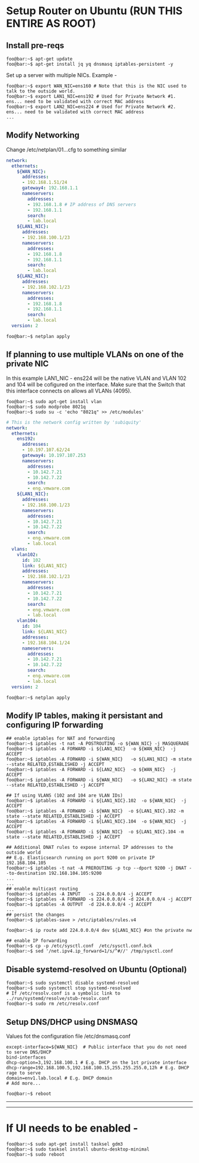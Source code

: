 
# Setup Router on Ubuntu (RUN THIS ENTIRE AS ROOT)

## Install pre-reqs

```console
foo@bar:~$ apt-get update
foo@bar:~$ apt-get install jq yq dnsmasq iptables-persistent -y
```

Set up a server with multiple NICs. Example - 

```console
foo@bar:~$ export WAN_NIC=ens160 # Note that this is the NIC used to talk to the outside world.
foo@bar:~$ export LAN1_NIC=ens192 # Used for Private Network #1. ens... need to be validated with correct MAC address
foo@bar:~$ export LAN2_NIC=ens224 # Used for Private Network #2. ens... need to be validated with correct MAC address
...
```

## Modify Networking
Change /etc/netplan/01...cfg to something similar

```yaml
network:
  ethernets:
    ${WAN_NIC}:
      addresses:
      - 192.168.1.51/24
      gateway4: 192.168.1.1
      nameservers:
        addresses:
        - 192.168.1.8 # IP address of DNS servers
        - 192.168.1.1
        search:
        - lab.local
    ${LAN1_NIC}:
      addresses:
      - 192.168.100.1/23
      nameservers:
        addresses:
        - 192.168.1.8
        - 192.168.1.1
        search:
        - lab.local
    ${LAN2_NIC}:
      addresses:
      - 192.168.102.1/23
      nameservers:
        addresses:
        - 192.168.1.8
        - 192.168.1.1
        search:
        - lab.local
  version: 2
```

```console
foo@bar:~$ netplan apply
```

## If planning to use multiple VLANs on one of the private NIC 
In this example LAN1_NIC - ens224 will be the native VLAN and VLAN 102 and 104 will be cofigured on the interface. Make sure that the Switch that this interface connects on allows all VLANs (4095). 

```console
foo@bar:~$ sudo apt-get install vlan
foo@bar:~$ sudo modprobe 8021q
foo@bar:~$ sudo su -c 'echo "8021q" >> /etc/modules'
```


```yaml
# This is the network config written by 'subiquity'
network:
  ethernets:
    ens192:
      addresses:
      - 10.197.107.62/24
      gateway4: 10.197.107.253
      nameservers:
        addresses:
        - 10.142.7.21
        - 10.142.7.22
        search:
        - eng.vmware.com
    ${LAN1_NIC}:
      addresses:
      - 192.168.100.1/23
      nameservers:
        addresses:
        - 10.142.7.21
        - 10.142.7.22
        search:
        - eng.vmware.com
        - lab.local
  vlans:
    vlan102:
      id: 102
      link: ${LAN1_NIC} 
      addresses:
      - 192.168.102.1/23
      nameservers:
        addresses:
        - 10.142.7.21
        - 10.142.7.22
        search:
        - eng.vmware.com
        - lab.local
    vlan104:
      id: 104
      link: ${LAN1_NIC}
      addresses:
      - 192.168.104.1/24
      nameservers:
        addresses:
        - 10.142.7.21
        - 10.142.7.22
        search:
        - eng.vmware.com
        - lab.local
  version: 2
```

```console
foo@bar:~$ netplan apply
```

## Modify IP tables, making it persistant and configuring IP forwarding

```console
## enable iptables for NAT and forwarding
foo@bar:~$ iptables -t nat -A POSTROUTING -o ${WAN_NIC} -j MASQUERADE
foo@bar:~$ iptables -A FORWARD -i ${LAN1_NIC}  -o ${WAN_NIC}  -j ACCEPT
foo@bar:~$ iptables -A FORWARD -i ${WAN_NIC}   -o ${LAN1_NIC} -m state --state RELATED,ESTABLISHED -j ACCEPT
foo@bar:~$ iptables -A FORWARD -i ${LAN2_NIC}  -o ${WAN_NIC}  -j ACCEPT
foo@bar:~$ iptables -A FORWARD -i ${WAN_NIC}   -o ${LAN2_NIC} -m state --state RELATED,ESTABLISHED -j ACCEPT

## If using VLANS (102 and 104 are VLAN IDs)
foo@bar:~$ iptables -A FORWARD -i ${LAN1_NIC}.102  -o ${WAN_NIC}  -j ACCEPT
foo@bar:~$ iptables -A FORWARD -i ${WAN_NIC}  -o ${LAN1_NIC}.102 -m state --state RELATED,ESTABLISHED -j ACCEPT
foo@bar:~$ iptables -A FORWARD -i ${LAN1_NIC}.104  -o ${WAN_NIC}  -j ACCEPT
foo@bar:~$ iptables -A FORWARD -i ${WAN_NIC}  -o ${LAN1_NIC}.104 -m state --state RELATED,ESTABLISHED -j ACCEPT

## Additional DNAT rules to expose internal IP addresses to the outside world 
## E.g. Elasticsearch running on port 9200 on private IP 192.168.104.105
foo@bar:~$ iptables -t nat -A PREROUTING -p tcp --dport 9200 -j DNAT --to-destination 192.168.104.105:9200
...
...
## enable multicast routing
foo@bar:~$ iptables -A INPUT   -s 224.0.0.0/4 -j ACCEPT
foo@bar:~$ iptables -A FORWARD -s 224.0.0.0/4 -d 224.0.0.0/4 -j ACCEPT
foo@bar:~$ iptables -A OUTPUT  -d 224.0.0.0/4 -j ACCEPT
...
## persist the changes
foo@bar:~$ iptables-save > /etc/iptables/rules.v4

foo@bar:~$ ip route add 224.0.0.0/4 dev ${LAN1_NIC} #on the private nw
```

```console 
## enable IP forwarding
foo@bar:~$ cp -p /etc/sysctl.conf  /etc/sysctl.conf.bck
foo@bar:~$ sed '/net.ipv4.ip_forward=1/s/^#//' /tmp/sysctl.conf
```


## Disable systemd-resolved on Ubuntu (Optional)
```console
foo@bar:~$ sudo systemctl disable systemd-resolved
foo@bar:~$ sudo systemctl stop systemd-resolved
# If /etc/resolv.conf is a symbolic link to ../run/systemd/resolve/stub-resolv.conf
foo@bar:~$ sudo rm /etc/resolv.conf
```

## Setup DNS/DHCP using DNSMASQ

Values fot the configuration file /etc/dnsmasq.conf

```console
except-interface=${WAN_NIC}  # Public interface that you do not need to serve DNS/DHCP
bind-interfaces
dhcp-option=3,192.168.100.1 # E.g. DHCP on the 1st private interface
dhcp-range=192.168.100.5,192.168.100.15,255.255.255.0,12h # E.g. DHCP rage to serve
domain=env1.lab.local # E.g. DHCP domain
# Add more...
```

```console
foo@bar:~$ reboot
```
---



---
# If UI needs to be enabled - 

```console
foo@bar:~$ sudo apt-get install tasksel gdm3
foo@bar:~$ sudo tasksel install ubuntu-desktop-minimal
foo@bar:~$ sudo reboot
```

